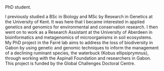 PhD student.

I previously studied a BSc in Biology and MSc by Research in Genetics at the University of Kent. It was here that I became interested in applied genetics and genomics for environmental and conservation research. I then went on to work as a Research Assistant at the University of Aberdeen in bioinformatics and metagenomics of microorganisms in soil ecosystems.
My PhD project in the Farré lab aims to address the loss of biodiversity in Gabon by using genetic and genomic techniques to inform the management of a declining ruminant species, the waterbuck (Kobus ellipsiprymnus), through working with the Aspinall Foundation and researchers in Gabon. This project is funded by the Global Challenges Doctoral Centre.